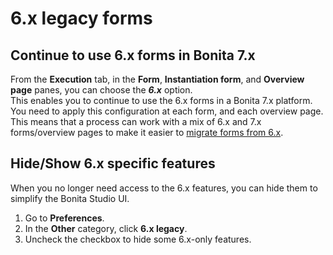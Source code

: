 # 6.x legacy forms

## Continue to use 6.x forms in Bonita 7.x

From the **Execution** tab, in the **Form**, **Instantiation form**, and **Overview page** panes, you can choose the **_6.x_** option.   
This enables you to continue to use the 6.x forms in a Bonita 7.x platform. You need to apply this configuration at each form, and each overview page. This means that a process can work with a mix of 6.x and 7.x forms/overview pages to make it easier to [migrate forms from 6.x](migrate-a-form-from-6-x.md).

## Hide/Show 6.x specific features

When you no longer need access to the 6.x features, you can hide them to simplify the Bonita Studio UI.

1. Go to **Preferences**.
2. In the **Other** category, click **6.x legacy**.
3. Uncheck the checkbox to hide some 6.x-only features.
